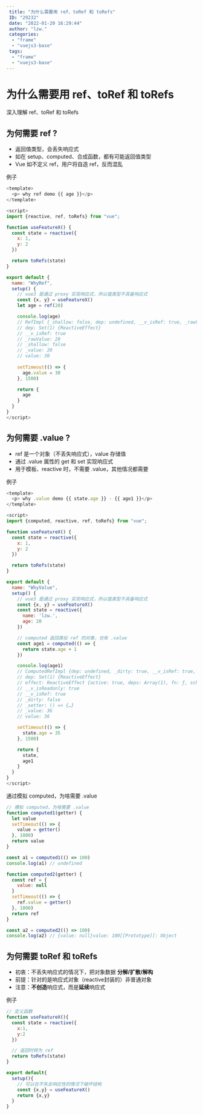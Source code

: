 ```yaml
---
 title: "为什么需要用 ref、toRef 和 toRefs"
 ID: "29232"
 date: "2022-01-20 16:29:44"
 author: "lzw."
 categories: 
  - "frame"
  - "vuejs3-base"
 tags: 
  - "frame"
  - "vuejs3-base"
---
```


# 为什么需要用 ref、toRef 和 toRefs

深入理解 ref、toRef 和 toRefs

## 为何需要 ref ?

- 返回值类型，会丢失响应式
- 如在 setup、computed、合成函数，都有可能返回值类型
- Vue 如不定义 ref，用户将自造 ref，反而混乱

例子

```js
<template>
  <p> why ref demo {{ age }}</p>
</template>

<script>
import {reactive, ref, toRefs} from "vue";

function useFeatureX() {
  const state = reactive({
    x: 1,
    y: 2
  })

  return toRefs(state)
}

export default {
  name: "WhyRef",
  setup() {
    // vue3 是通过 proxy 实现响应式，所以值类型不具备响应式
    const {x, y} = useFeatureX()
    let age = ref(20)

    console.log(age)
    // RefImpl {_shallow: false, dep: undefined, __v_isRef: true, _rawValue: 20, _value: 20}
    // dep: Set(1) {ReactiveEffect}
    // __v_isRef: true
    // _rawValue: 20
    // _shallow: false
    // _value: 20
    // value: 30
    
    setTimeout(() => {
      age.value = 30
    }, 1500)

    return {
      age
    }
  }
}
</script>
```

## 为何需要 .value ?

- ref 是一个对象（不丢失响应式），value 存储值
- 通过 .value 属性的 get 和 set 实现响应式
- 用于模板、reactive 时，不需要 .value，其他情况都需要

例子

```js
<template>
  <p> why .value demo {{ state.age }} - {{ age1 }}</p>
</template>

<script>
import {computed, reactive, ref, toRefs} from "vue";

function useFeatureX() {
  const state = reactive({
    x: 1,
    y: 2
  })

  return toRefs(state)
}

export default {
  name: "WhyValue",
  setup() {
    // vue3 是通过 proxy 实现响应式，所以值类型不具备响应式
    const {x, y} = useFeatureX()
    const state = reactive({
      name: 'lzw.',
      age: 20
    })

    // computed 返回类似 ref 的对象，也有 .value
    const age1 = computed(() => {
      return state.age + 1
    })

    console.log(age1)
    // ComputedRefImpl {dep: undefined, _dirty: true, __v_isRef: true, effect: ReactiveEffect, _setter: ƒ, …}
    // dep: Set(1) {ReactiveEffect}
    // effect: ReactiveEffect {active: true, deps: Array(1), fn: ƒ, scheduler: ƒ}
    // __v_isReadonly: true
    // __v_isRef: true
    // _dirty: false
    // _setter: () => {…}
    // _value: 36
    // value: 36

    setTimeout(() => {
      state.age = 35
    }, 1500)

    return {
      state,
      age1
    }
  }
}
</script>
```

通过模拟 computed，为啥需要 .value

```js
// 模拟 computed，为啥需要 .value
function computed1(getter) {
  let value
  setTimeout(() => {
    value = getter()
  }, 1000)
  return value
}

const a1 = computed1(() => 100)
console.log(a1) // undefined

function computed2(getter) {
  const ref = {
    value: null
  }
  setTimeout(() => {
    ref.value = getter()
  }, 1000)
  return ref
}

const a2 = computed2(() => 100)
console.log(a2) // {value: null}value: 100[[Prototype]]: Object
```

## 为何需要 toRef 和 toRefs

- 初衷：不丢失响应式的情况下，把对象数据 **分解/扩散/解构**
- 前提：针对的是响应式对象（reactive封装的）非普通对象
- 注意：**不创造**响应式，而是**延续**响应式

例子

```js
// 定义函数
function useFeatureX(){
  const state = reactive({
    x:1,
    y:2
  })

  // 返回时转为 ref
  return toRefs(state)
}

export default{
  setup(){
    // 可以在不失去响应性的情况下破坏结构
    const {x,y} = useFeatureX()
    return {x,y}
  }
}
```